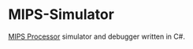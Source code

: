 # MIPS-Simulator


[MIPS Processor](http://pt.wikipedia.org/wiki/Arquitetura_MIPS) simulator and debugger written in C#.



